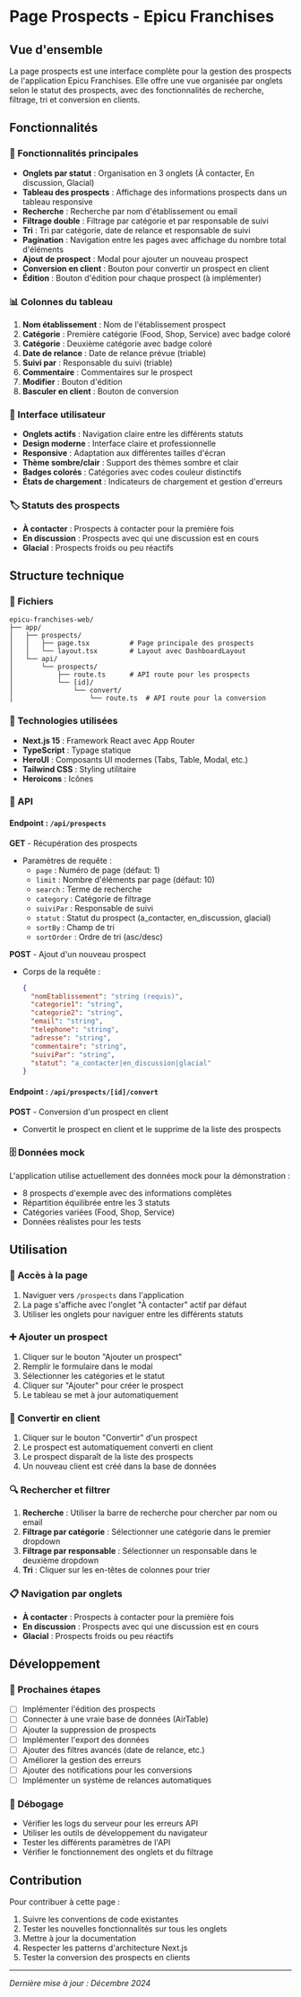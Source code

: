 # Page Prospects - Epicu Franchises

## Vue d'ensemble

La page prospects est une interface complète pour la gestion des prospects de l'application Epicu Franchises. Elle offre une vue organisée par onglets selon le statut des prospects, avec des fonctionnalités de recherche, filtrage, tri et conversion en clients.

## Fonctionnalités

### 🎯 Fonctionnalités principales

- **Onglets par statut** : Organisation en 3 onglets (À contacter, En discussion, Glacial)
- **Tableau des prospects** : Affichage des informations prospects dans un tableau responsive
- **Recherche** : Recherche par nom d'établissement ou email
- **Filtrage double** : Filtrage par catégorie et par responsable de suivi
- **Tri** : Tri par catégorie, date de relance et responsable de suivi
- **Pagination** : Navigation entre les pages avec affichage du nombre total d'éléments
- **Ajout de prospect** : Modal pour ajouter un nouveau prospect
- **Conversion en client** : Bouton pour convertir un prospect en client
- **Édition** : Bouton d'édition pour chaque prospect (à implémenter)

### 📊 Colonnes du tableau

1. **Nom établissement** : Nom de l'établissement prospect
2. **Catégorie** : Première catégorie (Food, Shop, Service) avec badge coloré
3. **Catégorie** : Deuxième catégorie avec badge coloré
4. **Date de relance** : Date de relance prévue (triable)
5. **Suivi par** : Responsable du suivi (triable)
6. **Commentaire** : Commentaires sur le prospect
7. **Modifier** : Bouton d'édition
8. **Basculer en client** : Bouton de conversion

### 🎨 Interface utilisateur

- **Onglets actifs** : Navigation claire entre les différents statuts
- **Design moderne** : Interface claire et professionnelle
- **Responsive** : Adaptation aux différentes tailles d'écran
- **Thème sombre/clair** : Support des thèmes sombre et clair
- **Badges colorés** : Catégories avec codes couleur distinctifs
- **États de chargement** : Indicateurs de chargement et gestion d'erreurs

### 🏷️ Statuts des prospects

- **À contacter** : Prospects à contacter pour la première fois
- **En discussion** : Prospects avec qui une discussion est en cours
- **Glacial** : Prospects froids ou peu réactifs

## Structure technique

### 📁 Fichiers

```
epicu-franchises-web/
├── app/
│   ├── prospects/
│   │   ├── page.tsx          # Page principale des prospects
│   │   └── layout.tsx        # Layout avec DashboardLayout
│   └── api/
│       └── prospects/
│           ├── route.ts      # API route pour les prospects
│           └── [id]/
│               └── convert/
│                   └── route.ts  # API route pour la conversion
```

### 🔧 Technologies utilisées

- **Next.js 15** : Framework React avec App Router
- **TypeScript** : Typage statique
- **HeroUI** : Composants UI modernes (Tabs, Table, Modal, etc.)
- **Tailwind CSS** : Styling utilitaire
- **Heroicons** : Icônes

### 📡 API

#### Endpoint : `/api/prospects`

**GET** - Récupération des prospects
- Paramètres de requête :
  - `page` : Numéro de page (défaut: 1)
  - `limit` : Nombre d'éléments par page (défaut: 10)
  - `search` : Terme de recherche
  - `category` : Catégorie de filtrage
  - `suiviPar` : Responsable de suivi
  - `statut` : Statut du prospect (a_contacter, en_discussion, glacial)
  - `sortBy` : Champ de tri
  - `sortOrder` : Ordre de tri (asc/desc)

**POST** - Ajout d'un nouveau prospect
- Corps de la requête :
  ```json
  {
    "nomEtablissement": "string (requis)",
    "categorie1": "string",
    "categorie2": "string",
    "email": "string",
    "telephone": "string",
    "adresse": "string",
    "commentaire": "string",
    "suiviPar": "string",
    "statut": "a_contacter|en_discussion|glacial"
  }
  ```

#### Endpoint : `/api/prospects/[id]/convert`

**POST** - Conversion d'un prospect en client
- Convertit le prospect en client et le supprime de la liste des prospects

### 🗄️ Données mock

L'application utilise actuellement des données mock pour la démonstration :

- 8 prospects d'exemple avec des informations complètes
- Répartition équilibrée entre les 3 statuts
- Catégories variées (Food, Shop, Service)
- Données réalistes pour les tests

## Utilisation

### 🚀 Accès à la page

1. Naviguer vers `/prospects` dans l'application
2. La page s'affiche avec l'onglet "À contacter" actif par défaut
3. Utiliser les onglets pour naviguer entre les différents statuts

### ➕ Ajouter un prospect

1. Cliquer sur le bouton "Ajouter un prospect"
2. Remplir le formulaire dans le modal
3. Sélectionner les catégories et le statut
4. Cliquer sur "Ajouter" pour créer le prospect
5. Le tableau se met à jour automatiquement

### 🔄 Convertir en client

1. Cliquer sur le bouton "Convertir" d'un prospect
2. Le prospect est automatiquement converti en client
3. Le prospect disparaît de la liste des prospects
4. Un nouveau client est créé dans la base de données

### 🔍 Rechercher et filtrer

1. **Recherche** : Utiliser la barre de recherche pour chercher par nom ou email
2. **Filtrage par catégorie** : Sélectionner une catégorie dans le premier dropdown
3. **Filtrage par responsable** : Sélectionner un responsable dans le deuxième dropdown
4. **Tri** : Cliquer sur les en-têtes de colonnes pour trier

### 📋 Navigation par onglets

- **À contacter** : Prospects à contacter pour la première fois
- **En discussion** : Prospects avec qui une discussion est en cours
- **Glacial** : Prospects froids ou peu réactifs

## Développement

### 🔄 Prochaines étapes

- [ ] Implémenter l'édition des prospects
- [ ] Connecter à une vraie base de données (AirTable)
- [ ] Ajouter la suppression de prospects
- [ ] Implémenter l'export des données
- [ ] Ajouter des filtres avancés (date de relance, etc.)
- [ ] Améliorer la gestion des erreurs
- [ ] Ajouter des notifications pour les conversions
- [ ] Implémenter un système de relances automatiques

### 🐛 Débogage

- Vérifier les logs du serveur pour les erreurs API
- Utiliser les outils de développement du navigateur
- Tester les différents paramètres de l'API
- Vérifier le fonctionnement des onglets et du filtrage

## Contribution

Pour contribuer à cette page :

1. Suivre les conventions de code existantes
2. Tester les nouvelles fonctionnalités sur tous les onglets
3. Mettre à jour la documentation
4. Respecter les patterns d'architecture Next.js
5. Tester la conversion des prospects en clients

---

*Dernière mise à jour : Décembre 2024* 